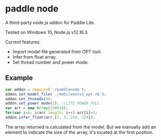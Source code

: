 # paddle node
A third-party node.js addon for Paddle Lite.

Tested on Windows 10, Node.js v12.16.3.

Current features:

- Import model file generated from OPT tool.
- Infer from float array.
- Set thread number and power mode.

## Example

```javascript
var addon = require('./paddlenode');
addon.set_model_file('./mobilenetv1_opt.nb');
addon.set_threads(4);
addon.set_power_mode(2); //LITE_POWER_FULL
var arr = new Array(150528);
for(var i=0; i<arr.length; i++) arr[i]=1;
addon.infer_float(arr,[1, 3, 224, 224]);
```

The array returned is calculated from the model. But we manually add an element to indicate the size of the array, it's located at the first position.